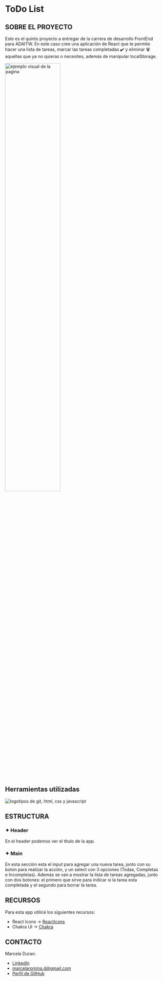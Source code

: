 # **ToDo List**

## SOBRE EL PROYECTO

Este es el quinto proyecto a entregar de la carrera de desarrollo FrontEnd para ADAITW. En este caso cree una aplicación de React que te permite hacer una lista de tareas, marcar las tareas completadas ✔️ y eliminar 🗑 aquellas que ya no quieras o necesites, además de manipular localStorage.

<img src="https://i.imgur.com/heeO49m.png" style="width: 60%;" alt="ejemplo visual de la pagina"/>

## Herramientas utilizadas

<img src="https://skillicons.dev/icons?i=git,css,html,js,react" alt="logotipos de git, html, css y javascript"/>

## ESTRUCTURA

### ✦ Header
En el header podemos ver el título de la app.

### ✦ Main

En esta sección esta el input para agregar una nueva tarea, junto con su boton para realizar la acción, y un select con 3 opciones (Todas, Completas e Incompletas).
Además se van a mostrar la lista de tareas agregadas, junto con dos botones: el primero que sirve para indicar si la tarea esta completada y el segundo para borrar la tarea.

## RECURSOS

Para esta app utilicé los siguientes recursos:

-   React Icons -> [ReactIcons](https://react-icons.github.io/react-icons/)
-   Chakra UI -> [Chakra](https://chakra-ui.com/)

## CONTACTO

Marcela Duran:

-   [LinkedIn](https://www.linkedin.com/in/marcela-duran-842385241/)
-   [marcelaromina.d@gmail.com](mailto:marcelaromina.d@gmail.com)
-   [Perfil de GitHub](https://github.com/Makorii)

